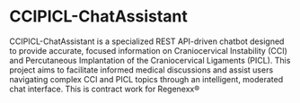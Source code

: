 # CCIPICL-ChatAssistant
CCIPICL-ChatAssistant is a specialized REST API-driven chatbot designed to provide accurate, focused information on Craniocervical Instability (CCI) and Percutaneous Implantation of the Craniocervical Ligaments (PICL). This project aims to facilitate informed medical discussions and assist users navigating complex CCI and PICL topics through an intelligent, moderated chat interface. 
This is contract work for Regenexx®